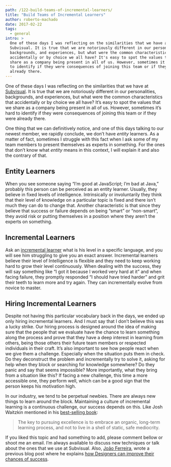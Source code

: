 ```yaml
---
path: /122-build-teams-of-incremental-learners/
title: "Build Teams of Incremental Learners"
author: roberto-machado
date: 2017-02-22
tags:
  - general
intro: >
  One of these days I was reflecting on the similarities that we have at
  Subvisual. It is true that we are notoriously different in our personalities,
  backgrounds, and experiences, but what were the common characteristics that
  accidentally or by choice we all have? It's easy to spot the values that we
  share as a company being present in all of us. However, sometimes it's hard
  to identify if they were consequences of joining this team or if they were
  already there.
---
```


One of these days I was reflecting on the similarities that we have at [Subvisual](https://subvisual.co/). It is true that we are notoriously different in our personalities, backgrounds, and experiences, but what were the common characteristics that accidentally or by choice we all have? It’s easy to spot the values that we share as a company being present in all of us. However, sometimes it’s hard to identify if they were consequences of joining this team or if they were already there.

One thing that we can definitively notice, and one of this days talking to our newest member, we rapidly conclude, we don’t have _entity_ learners. As a matter of fact, sometimes I struggle with this fact when I ask some of my team members to present themselves as experts in something. For the ones that don’t know what _entity_ means in this context, I will explain it and also the contrary of that. 

## Entity Learners
When you see someone saying “I’m good at JavaScript; I’m bad at Java,” probably this person can be perceived as an entity learner. Usually, they believe in fixed levels of intelligence. Intrinsically or involuntarily they think that their level of knowledge on a particular topic is fixed and there isn’t much they can do to change that. Another characteristic is that since they believe that success or failure depends on being “smart” or “non-smart”, they avoid risk or putting themselves in a position where they aren’t the experts on something. 

## Incremental Learners
Ask an [incremental learner](https://www.learning-theories.com/self-theories-dweck.html) what is his level in a specific language, and you will see him struggling to give you an exact answer. Incremental learners believe their level of Intelligence is flexible and they need to keep working hard to grow their level continuously. When dealing with the success, they will say something like “I got it because I worked very hard at it” and when facing failure, they promptly responded “I should have tried harder” and grit their teeth to learn more and try again. They can incrementally evolve from novice to master.

## Hiring Incremental Learners
Despite not having this particular vocabulary back in the days, we ended up only hiring incremental learners. And I must say that I don’t believe this was a lucky strike. Our hiring process is designed around the idea of making sure that the people that we evaluate have the chance to learn something along the process and prove that they have a deep interest in learning from others, being those others their future team members or respected individuals in their craft. 
It’s also important to see how people react when we give them a challenge. Especially when the situation puts them in check. Do they deconstruct the problem and incrementally try to solve it, asking for help when they block or searching for knowledge somewhere? Do they panic and say that seems impossible? More importantly, what they bring from a situation like this? If facing a new challenge, this time a more accessible one, they perform well, which can be a good sign that the person keeps his motivation high.

In our industry, we tend to be perpetual newbies. There are always new things to learn around the block. Maintaining a culture of incremental learning is a continuous challenge, our success depends on this. Like Josh Waitzkin mentioned in his [best-selling book](http://www.joshwaitzkin.com/the-art-of-learning/):

> The key to pursuing excellence is to embrace an organic, long-term learning process, and not to live in a shell of static, safe mediocrity.

If you liked this topic and had something to add, please comment bellow or shoot me an email. I’m always available to discuss new techniques or talk about the ones that we use at Subvisual. Also, [João Ferreira](https://twitter.com/jferreiradzn), wrote a previous blog post where he explains [how Designers can improve their chances of success](https://subvisual.co/blog/posts/47-for-makers).



